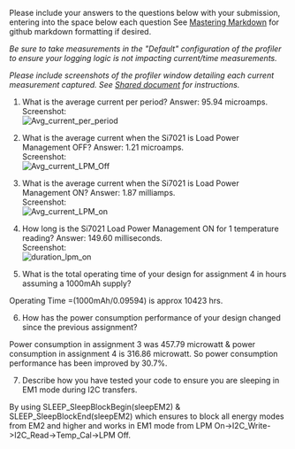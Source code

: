 Please include your answers to the questions below with your submission, entering into the space below each question
See [Mastering Markdown](https://guides.github.com/features/mastering-markdown/) for github markdown formatting if desired.

*Be sure to take measurements in the "Default" configuration of the profiler to ensure your logging logic is not impacting current/time measurements.*

*Please include screenshots of the profiler window detailing each current measurement captured.  See [Shared document](https://docs.google.com/document/d/1Ro9G2Nsr_ZXDhBYJ6YyF9CPivb--6UjhHRmVhDGySag/edit?usp=sharing) for instructions.* 

1. What is the average current per period?
   Answer: 95.94 microamps.
   <br>Screenshot:  
   ![Avg_current_per_period](https://github.com/CU-ECEN-5823/assignment-4-Sankalppund/blob/master/Screenshots/Avg_current_per_period.JPG)  

2. What is the average current when the Si7021 is Load Power Management OFF?
   Answer: 1.21 microamps.
   <br>Screenshot:  
   ![Avg_current_LPM_Off](https://github.com/CU-ECEN-5823/assignment-4-Sankalppund/blob/master/Screenshots/Avg_current_LPM_Off.JPG)  

3. What is the average current when the Si7021 is Load Power Management ON?
   Answer: 1.87 milliamps.
   <br>Screenshot:  
   ![Avg_current_LPM_on](https://github.com/CU-ECEN-5823/assignment-4-Sankalppund/blob/master/Screenshots/Avg_current_LPM_on.JPG)  

4. How long is the Si7021 Load Power Management ON for 1 temperature reading?
   Answer: 149.60 milliseconds.
   <br>Screenshot:  
   ![duration_lpm_on](https://github.com/CU-ECEN-5823/assignment-4-Sankalppund/blob/master/Screenshots/duration_lpm_on.JPG)  

5. What is the total operating time of your design for assignment 4 in hours assuming a 1000mAh supply?

  Operating Time =(1000mAh/0.09594) is approx 10423 hrs.

6. How has the power consumption performance of your design changed since the previous assignment?

Power consumption in assignment 3 was 457.79 microwatt & power consumption in assignment 4 is 316.86 microwatt. So power consumption performance
has been improved by 30.7%.

7. Describe how you have tested your code to ensure you are sleeping in EM1 mode during I2C transfers.

By using SLEEP_SleepBlockBegin(sleepEM2) & SLEEP_SleepBlockEnd(sleepEM2) which ensures to block all energy modes from EM2 and higher and works in EM1 mode
from LPM On->I2C_Write->I2C_Read->Temp_Cal->LPM Off.


